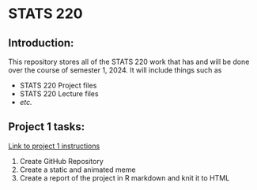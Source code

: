 # STATS 220

## Introduction:

This repository stores all of the STATS 220 work that has and will be done over the course of semester 1, 2024.
It will include things such as 
- STATS 220 Project files
- STATS 220 Lecture files
- *etc.*

## Project 1 tasks: 

[Link to project 1 instructions](https://www.stat.auckland.ac.nz/~fergusson/stats220_S124/project1.php)

1. Create GitHub Repository
2. Create a static and animated meme
3. Create a report of the project in R markdown and knit it to HTML


